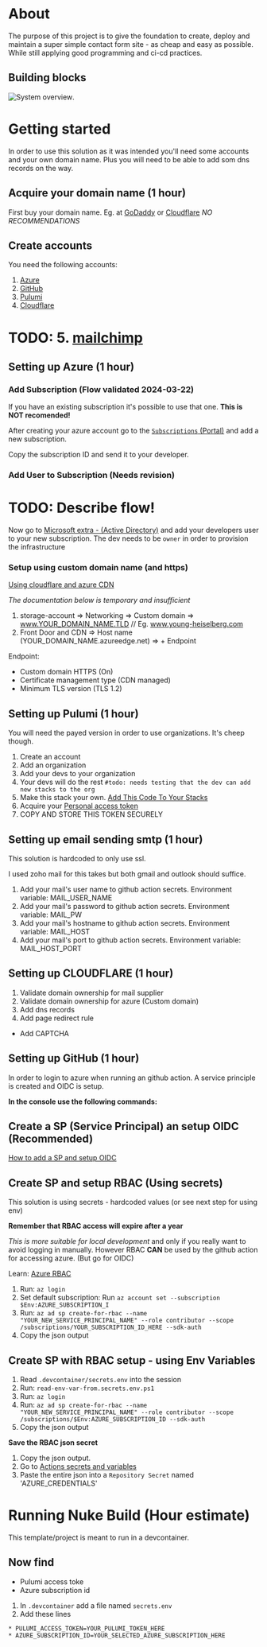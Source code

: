 
# About

The purpose of this project is to give the foundation to create, deploy and maintain a super simple contact form site - as cheap and easy as possible. While still applying good programming and ci-cd practices.

## Building blocks

![System overview](/Documentation/System%20overview.svg "mindmap").

# Getting started

In order to use this solution as it was intended you'll need some accounts and your own domain name. Plus you will need to be able to add som dns records on the way.

## Acquire your domain name (1 hour)

First buy your domain name. Eg. at [GoDaddy](https://dk.godaddy.com/domains) or [Cloudflare](https://dash.cloudflare.com/) *NO RECOMMENDATIONS*

## Create accounts

You need the following accounts:

1. [Azure](https://portal.azure.com/)
2. [GitHub](https://github.com/)
3. [Pulumi](https://pulumi.com)
4. [Cloudflare](https://dash.cloudflare.com/)
# TODO: 5. [mailchimp](https://mailchimp.com/)

## Setting up Azure (1 hour)

### Add Subscription (Flow validated 2024-03-22)

If you have an existing subscription it's possible to use that one. **This is NOT recomended!**

After creating your azure account go to the [`Subscriptions` (Portal)](https://portal.azure.com/#view/Microsoft_Azure_Billing/SubscriptionsBladeV2) and add a new subscription.

Copy the subscription ID and send it to your developer.

### Add User to Subscription (Needs revision)

# TODO: Describe flow!

Now go to [Microsoft extra - (Active Directory)](https://entra.microsoft.com) and add your developers user to your new subscription. The dev needs to be `owner` in order to provision the infrastructure

### Setup using custom domain name (and https)

[Using cloudflare and azure CDN](/Documentation/_doc_Azure_Static_Website.md)

_The documentation below is temporary and insufficient_

1. storage-account => Networking => Custom domain => www.YOUR_DOMAIN_NAME.TLD // Eg. www.young-heiselberg.com
2. Front Door and CDN => Host name (YOUR_DOMAIN_NAME.azureedge.net) => + Endpoint

Endpoint:

* Custom domain HTTPS (On)
* Certificate management type (CDN managed)
* Minimum TLS version (TLS 1.2)

## Setting up Pulumi (1 hour)

You will need the payed version in order to use organizations. It's cheep though.

1. Create an account
2. Add an organization
3. Add your devs to your organization
4. Your devs will do the rest `#todo: needs testing that the dev can add new stacks to the org`
5. Make this stack your own. [Add This Code To Your Stacks](/IaC/_doc_Add-This-Code-To-Your-Stack.md)
6. Acquire your [Personal access token](https://app.pulumi.com/sukkergris/settings/tokens)
7. COPY AND STORE THIS TOKEN SECURELY

## Setting up email sending smtp (1 hour)

This solution is hardcoded to only use ssl.

I used zoho mail for this takes but both gmail and outlook should suffice.

1. Add your mail's user name to github action secrets. Environment variable: MAIL_USER_NAME
2. Add your mail's password to github action secrets. Environment variable: MAIL_PW
3. Add your mail's hostname to github action secrets. Environment variable: MAIL_HOST
4. Add your mail's port to github action secrets. Environment variable: MAIL_HOST_PORT

## Setting up CLOUDFLARE (1 hour)

 1. Validate domain ownership for mail supplier
 2. Validate domain ownership for azure (Custom domain)
 3. Add dns records
 4. Add page redirect rule

* Add CAPTCHA

## Setting up GitHub (1 hour)

In order to login to azure when running an github action. A service principle is created and OIDC is setup.

**In the console use the following commands:**

## Create a SP (Service Principal) an setup OIDC (Recommended)

[How to add a SP and setup OIDC](/Documentation/_doc_Azure_OIDC_GitHub_Actions.md)

## Create SP and setup RBAC (Using secrets)

This solution is using secrets - hardcoded values (or see next step for using env)

__Remember that RBAC access will expire after a year__

_This is more suitable for local development_ and only if you really want to avoid logging in manually.
However RBAC __CAN__ be used by the github action for accessing azure. (But go for OIDC)

Learn: [Azure RBAC](https://www.youtube.com/watch?v=1OBi93apLdo)

1. Run: `az login`
2. Set default subscription: Run `az account set --subscription $Env:AZURE_SUBSCRIPTION_I`
3. Run: `az ad sp create-for-rbac --name "YOUR_NEW_SERVICE_PRINCIPAL_NAME" --role contributor --scope /subscriptions/YOUR_SUBSCRIPTION_ID_HERE --sdk-auth`
4. Copy the json output

## Create SP with RBAC setup - using Env Variables

1. Read `.devcontainer/secrets.env` into the session
2. Run: `read-env-var-from.secrets.env.ps1`
3. Run: `az login`
4. Run: `az ad sp create-for-rbac --name "YOUR_NEW_SERVICE_PRINCIPAL_NAME" --role contributor --scope /subscriptions/$Env:AZURE_SUBSCRIPTION_ID --sdk-auth`
5. Copy the json output

**Save the RBAC json secret**

1. Copy the json output.
2. Go to [Actions secrets and variables](https://github.com/sukkergris/job-application/settings/secrets/actions)
3. Paste the entire json into a `Repository Secret` named 'AZURE_CREDENTIALS'

# Running Nuke Build (Hour estimate)

This template/project is meant to run in a devcontainer.

## Now find

* Pulumi access toke
* Azure subscription id

1. In `.devcontainer` add a file named `secrets.env`
2. Add these lines
```secrets.env
* PULUMI_ACCESS_TOKEN=YOUR_PULUMI_TOKEN_HERE
* AZURE_SUBSCRIPTION_ID=YOUR_SELECTED_AZURE_SUBSCRIPTION_HERE
```